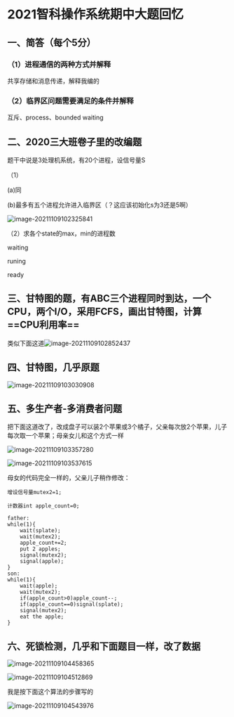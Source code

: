 # 2021智科操作系统期中大题回忆

## 一、简答（每个5分）

### （1）进程通信的两种方式并解释

共享存储和消息传递，解释我编的

### （2）临界区问题需要满足的条件并解释

互斥、process、bounded waiting

## 二、2020三大班卷子里的改编题

题干中说是3处理机系统，有20个进程，设信号量S

（1）

(a)同

(b)最多有五个进程允许进入临界区（？这应该初始化s为3还是5啊）



![image-20211109102325841](C:\Users\dell\AppData\Roaming\Typora\typora-user-images\image-20211109102325841.png)

（2）求各个state的max，min的进程数

waiting 

runing

ready 

## 三、甘特图的题，有ABC三个进程同时到达，一个CPU，两个I/O，采用FCFS，画出甘特图，计算==CPU利用率==

类似下面这道![image-20211109102852437](C:\Users\dell\AppData\Roaming\Typora\typora-user-images\image-20211109102852437.png)

## 四、甘特图，几乎原题

![image-20211109103030908](C:\Users\dell\AppData\Roaming\Typora\typora-user-images\image-20211109103030908.png)

## 五、多生产者-多消费者问题

把下面这道改了，改成盘子可以装2个苹果或3个橘子，父亲每次放2个苹果，儿子每次取一个苹果；母亲女儿和这个方式一样

![image-20211109103357280](C:\Users\dell\AppData\Roaming\Typora\typora-user-images\image-20211109103357280.png)

![image-20211109103537615](C:\Users\dell\AppData\Roaming\Typora\typora-user-images\image-20211109103537615.png)

母女的代码完全一样的，父亲儿子稍作修改：

```
增设信号量mutex2=1;

计数器int apple_count=0;

father:
while(1){
	wait(splate);
	wait(mutex2);
	apple_count+=2;
	put 2 apples;
	signal(mutex2);
	signal(apple);
}
son:
while(1){
	wait(apple);
	wait(mutex2);
	if(apple_count>0)apple_count--;
	if(apple_count==0)signal(splate);
	signal(mutex2);
	eat the apple;
}
```

## 六、死锁检测，几乎和下面题目一样，改了数据

![image-20211109104458365](C:\Users\dell\AppData\Roaming\Typora\typora-user-images\image-20211109104458365.png)

![image-20211109104512869](C:\Users\dell\AppData\Roaming\Typora\typora-user-images\image-20211109104512869.png)

我是按下面这个算法的步骤写的

![image-20211109104543976](C:\Users\dell\AppData\Roaming\Typora\typora-user-images\image-20211109104543976.png)